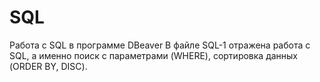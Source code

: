 # SQL
Работа с SQL в программе DBeaver
В файле SQL-1 отражена работа с SQL, а именно поиск с параметрами (WHERE), сортировка данных (ORDER BY, DISC).
